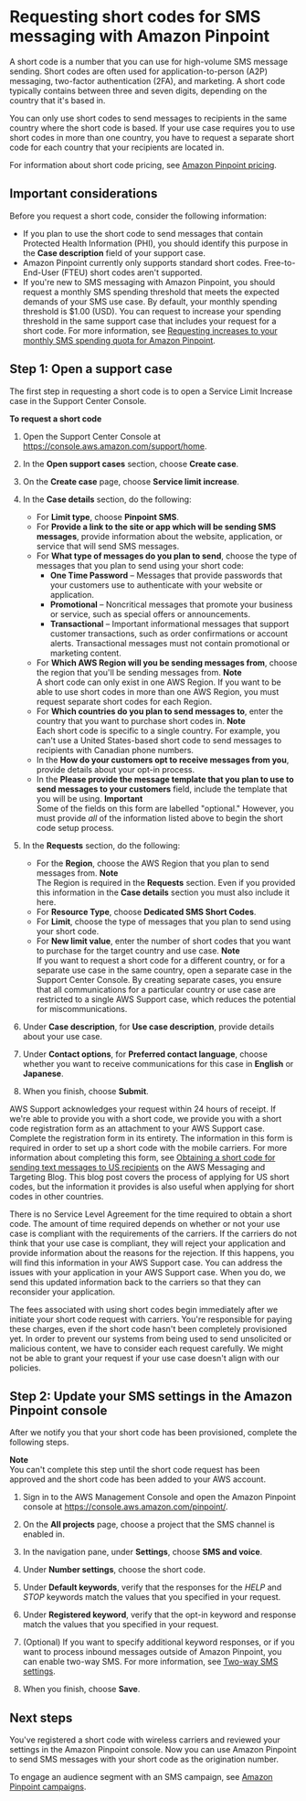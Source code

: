 # Requesting short codes for SMS messaging with Amazon Pinpoint<a name="channels-sms-awssupport-short-code"></a>

A short code is a number that you can use for high\-volume SMS message sending\. Short codes are often used for application\-to\-person \(A2P\) messaging, two\-factor authentication \(2FA\), and marketing\. A short code typically contains between three and seven digits, depending on the country that it's based in\.

You can only use short codes to send messages to recipients in the same country where the short code is based\. If your use case requires you to use short codes in more than one country, you have to request a separate short code for each country that your recipients are located in\.

For information about short code pricing, see [Amazon Pinpoint pricing](http://aws.amazon.com/pinpoint/pricing/#Dedicated_Short_Codes)\.

## Important considerations<a name="channels-sms-awssupport-short-code-considerations"></a>

Before you request a short code, consider the following information:
+ If you plan to use the short code to send messages that contain Protected Health Information \(PHI\), you should identify this purpose in the **Case description** field of your support case\.
+ Amazon Pinpoint currently only supports standard short codes\. Free\-to\-End\-User \(FTEU\) short codes aren't supported\.
+ If you're new to SMS messaging with Amazon Pinpoint, you should request a monthly SMS spending threshold that meets the expected demands of your SMS use case\. By default, your monthly spending threshold is $1\.00 \(USD\)\. You can request to increase your spending threshold in the same support case that includes your request for a short code\. For more information, see [Requesting increases to your monthly SMS spending quota for Amazon Pinpoint](channels-sms-awssupport-spend-threshold.md)\.

## Step 1: Open a support case<a name="channels-sms-awssupport-short-code-open"></a>

The first step in requesting a short code is to open a Service Limit Increase case in the Support Center Console\.

**To request a short code**

1. Open the Support Center Console at [https://console\.aws\.amazon\.com/support/home](https://console.aws.amazon.com/support/home)\.

1. In the **Open support cases** section, choose **Create case**\.

1. On the **Create case** page, choose **Service limit increase**\.

1. In the **Case details** section, do the following:
   + For **Limit type**, choose **Pinpoint SMS**\.
   + For **Provide a link to the site or app which will be sending SMS messages**, provide information about the website, application, or service that will send SMS messages\.
   + For **What type of messages do you plan to send**, choose the type of messages that you plan to send using your short code:
     + **One Time Password** – Messages that provide passwords that your customers use to authenticate with your website or application\.
     + **Promotional** – Noncritical messages that promote your business or service, such as special offers or announcements\.
     + **Transactional** – Important informational messages that support customer transactions, such as order confirmations or account alerts\. Transactional messages must not contain promotional or marketing content\.
   + For **Which AWS Region will you be sending messages from**, choose the region that you'll be sending messages from\.
**Note**  
A short code can only exist in one AWS Region\. If you want to be able to use short codes in more than one AWS Region, you must request separate short codes for each Region\.
   + For **Which countries do you plan to send messages to**, enter the country that you want to purchase short codes in\.
**Note**  
Each short code is specific to a single country\. For example, you can't use a United States\-based short code to send messages to recipients with Canadian phone numbers\.
   + In the **How do your customers opt to receive messages from you**, provide details about your opt\-in process\.
   + In the **Please provide the message template that you plan to use to send messages to your customers** field, include the template that you will be using\.
**Important**  
Some of the fields on this form are labelled "optional\." However, you must provide *all* of the information listed above to begin the short code setup process\.

1. In the **Requests** section, do the following:
   + For the **Region**, choose the AWS Region that you plan to send messages from\.
**Note**  
The Region is required in the **Requests** section\. Even if you provided this information in the **Case details** section you must also include it here\.
   + For **Resource Type**, choose **Dedicated SMS Short Codes**\.
   + For **Limit**, choose the type of messages that you plan to send using your short code\.
   + For **New limit value**, enter the number of short codes that you want to purchase for the target country and use case\.
**Note**  
If you want to request a short code for a different country, or for a separate use case in the same country, open a separate case in the Support Center Console\. By creating separate cases, you ensure that all communications for a particular country or use case are restricted to a single AWS Support case, which reduces the potential for miscommunications\.

1. Under **Case description**, for **Use case description**, provide details about your use case\.

1. Under **Contact options**, for **Preferred contact language**, choose whether you want to receive communications for this case in **English** or **Japanese**\.

1. When you finish, choose **Submit**\.

AWS Support acknowledges your request within 24 hours of receipt\. If we're able to provide you with a short code, we provide you with a short code registration form as an attachment to your AWS Support case\. Complete the registration form in its entirety\. The information in this form is required in order to set up a short code with the mobile carriers\. For more information about completing this form, see [Obtaining a short code for sending text messages to US recipients](http://aws.amazon.com/blogs/messaging-and-targeting/obtaining-a-short-code-for-sending-text-messages-to-us-recipients-part-1/) on the AWS Messaging and Targeting Blog\. This blog post covers the process of applying for US short codes, but the information it provides is also useful when applying for short codes in other countries\.

There is no Service Level Agreement for the time required to obtain a short code\. The amount of time required depends on whether or not your use case is compliant with the requirements of the carriers\. If the carriers do not think that your use case is compliant, they will reject your application and provide information about the reasons for the rejection\. If this happens, you will find this information in your AWS Support case\. You can address the issues with your application in your AWS Support case\. When you do, we send this updated information back to the carriers so that they can reconsider your application\.

The fees associated with using short codes begin immediately after we initiate your short code request with carriers\. You're responsible for paying these charges, even if the short code hasn't been completely provisioned yet\. In order to prevent our systems from being used to send unsolicited or malicious content, we have to consider each request carefully\. We might not be able to grant your request if your use case doesn't align with our policies\.

## Step 2: Update your SMS settings in the Amazon Pinpoint console<a name="channels-sms-awssupport-short-code-settings"></a>

After we notify you that your short code has been provisioned, complete the following steps\.

**Note**  
You can't complete this step until the short code request has been approved and the short code has been added to your AWS account\.

1. Sign in to the AWS Management Console and open the Amazon Pinpoint console at [https://console\.aws\.amazon\.com/pinpoint/](https://console.aws.amazon.com/pinpoint/)\.

1. On the **All projects** page, choose a project that the SMS channel is enabled in\.

1. In the navigation pane, under **Settings**, choose **SMS and voice**\. 

1. Under **Number settings**, choose the short code\.

1. Under **Default keywords**, verify that the responses for the *HELP* and *STOP* keywords match the values that you specified in your request\.

1. Under **Registered keyword**, verify that the opt\-in keyword and response match the values that you specified in your request\.

1. \(Optional\) If you want to specify additional keyword responses, or if you want to process inbound messages outside of Amazon Pinpoint, you can enable two\-way SMS\. For more information, see [Two\-way SMS settings](settings-sms-managing.md#settings-account-sms-number-2way)\.

1. When you finish, choose **Save**\.

## Next steps<a name="channels-sms-awssupport-short-code-next"></a>

You've registered a short code with wireless carriers and reviewed your settings in the Amazon Pinpoint console\. Now you can use Amazon Pinpoint to send SMS messages with your short code as the origination number\.

To engage an audience segment with an SMS campaign, see [Amazon Pinpoint campaigns](campaigns.md)\.